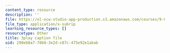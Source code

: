 ```yaml
---
content_type: resource
description: ''
file: https://ol-ocw-studio-app-production.s3.amazonaws.com/courses/9-00sc-introduction-to-psychology-fall-2011/298eb0a778b03e2dc87c475e92e1abab_QvK6YdFKMY8.srt
file_type: application/x-subrip
learning_resource_types: []
resourcetype: Other
title: 3play caption file
uid: 298eb0a7-78b0-3e2d-c87c-475e92e1abab
---
```

